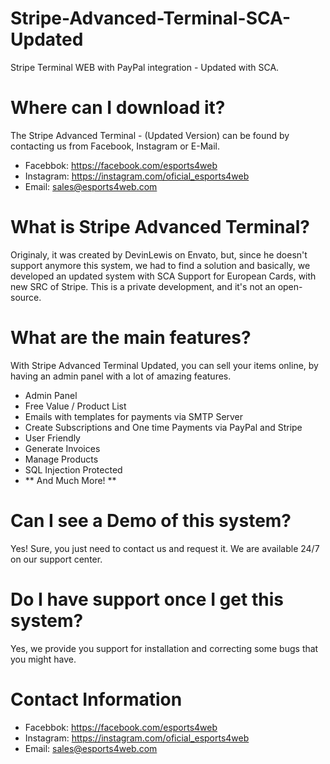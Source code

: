 # Stripe-Advanced-Terminal-SCA-Updated
Stripe Terminal WEB with PayPal integration - Updated with SCA.

# Where can I download it? 
The Stripe Advanced Terminal - (Updated Version) can be found by contacting us from Facebook, Instagram or E-Mail.
  - Facebbok: https://facebook.com/esports4web
  - Instagram: https://instagram.com/oficial_esports4web
  - Email: sales@esports4web.com
  


# What is Stripe Advanced Terminal?
 Originaly, it was created by DevinLewis on Envato, but, since he doesn't support anymore this system, we had to find a solution and basically, we developed an updated system with SCA Support for European Cards, with new SRC of Stripe. 
 This is a private development, and it's not an open-source. 
 
 # What are the main features?
 With Stripe Advanced Terminal Updated, you can sell your items online, by having an admin panel with a lot of amazing features.
 - Admin Panel
 - Free Value / Product List 
 - Emails with templates for payments via SMTP Server
 - Create Subscriptions and One time Payments via PayPal and Stripe 
 - User Friendly
 - Generate Invoices 
 - Manage Products 
 - SQL Injection Protected
 - ** And Much More! ** 
 
  # Can I see a Demo of this system? 
  Yes! Sure, you just need to contact us and request it. We are available 24/7 on our support center. 
  
  # Do I have support once I get this system?
  Yes, we provide you support for installation and correcting some bugs that you might have.
  
  # Contact Information
  - Facebbok: https://facebook.com/esports4web
  - Instagram: https://instagram.com/oficial_esports4web
  - Email: sales@esports4web.com
